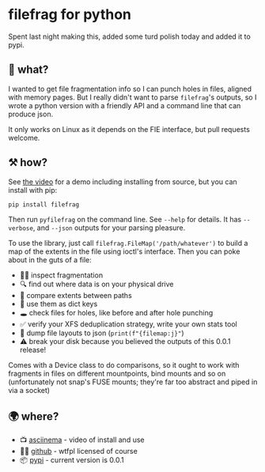 # filefrag for python

Spent last night making this, added some turd polish today and added it to pypi.

## 🤷 what?

I wanted to get file fragmentation info so I can punch holes in files, aligned
with memory pages. But I really didn't want to parse `filefrag`'s outputs, so I
wrote a python version with a friendly API and a command line that can produce
json.

It only works on Linux as it depends on the FIE interface, but pull requests
welcome.

## ⚒️ how?

See [the video](https://asciinema.org/a/681791) for a demo including installing
from source, but you can install with pip:

```python
pip install filefrag
```

Then run `pyfilefrag` on the command line. See `--help` for details. It has
`--verbose`, and `--json` outputs for your parsing pleasure.

To use the library, just call `filefrag.FileMap('/path/whatever')` to build a
map of the extents in the file using ioctl's interface. Then you can poke about
in the guts of a file:

* ⛓️‍💥 inspect fragmentation
* 🔍 find out where data is on your physical drive
* 🟰 compare extents between paths
* 📔 use them as dict keys
* 🕳️ check files for holes, like before and after hole punching
* ✅ verify your XFS deduplication strategy, write your own stats tool
* 💩 dump file layouts to json (`print(f"{filemap:j}"`)
* ⚠️ break your disk because you believed the outputs of this 0.0.1 release!

Comes with a Device class to do comparisons, so it ought to work with fragments
in files on different mountpoints, bind mounts and so on (unfortunately not
snap's FUSE mounts; they're far too abstract and piped in via a socket)

## 🌍 where?

* 📺 [asciinema](https://asciinema.org/a/681791) -
  video of install and use
* 🧑‍💻 [github](https://github.com/bitplane/pyfilefrag) -
  wtfpl licensed of course
* 📦 [pypi](https://pypi.org/project/filefrag/) -
  current version is 0.0.1
